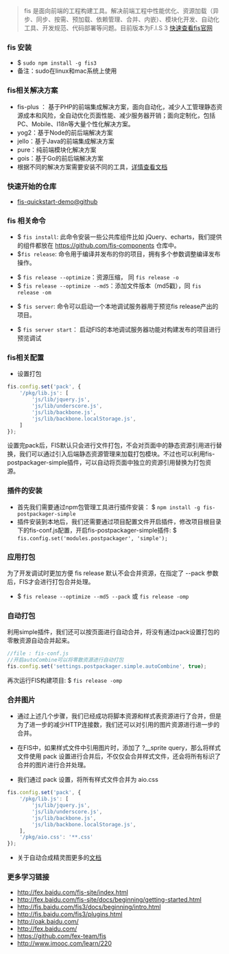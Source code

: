 > fis  是面向前端的工程构建工具。解决前端工程中性能优化、资源加载（异步、同步、按需、预加载、依赖管理、合并、内嵌）、模块化开发、自动化工具、开发规范、代码部署等问题。目前版本为F.I.S 3 [快速查看fis官网](http://fis.baidu.com/)

### fis 安装

- $ `sudo npm install -g fis3`
- 备注：sudo在linux和mac系统上使用

### fis相关解决方案
- fis-plus ： 基于PHP的前端集成解决方案，面向自动化，减少人工管理静态资源成本和风险，全自动优化页面性能、减少服务器开销；面向定制化，包括PC、Mobile、I18n等大量个性化解决方案。
- yog2：基于Node的前后端解决方案
- jello：基于Java的前端集成解决方案
- pure：纯前端模块化解决方案
- gois：基于Go的前后端解决方案
- 根据不同的解决方案需要安装不同的工具，[详情查看文档](http://oak.baidu.com/)

### 快速开始的仓库

- [fis-quickstart-demo@github](https://github.com/hefangshi/fis-quickstart-demo)

### fis 相关命令

- $ `fis install`: 此命令安装一些公共库组件比如 jQuery、echarts，我们提供的组件都放在 https://github.com/fis-components 仓库中。
- $`fis release`: 命令用于编译并发布的你的项目，拥有多个参数调整编译发布操作。
 * $ `fis release --optimize`：资源压缩， 同 `fis release -o`
 * $ `fis release --optimize --md5`：添加文件版本（md5戳），同 `fis release -om`
- $ `fis server`: 命令可以启动一个本地调试服务器用于预览fis release产出的项目。
 * $ `fis server start`： 启动FIS的本地调试服务器功能对构建发布的项目进行预览调试

### fis相关配置

- 设置打包

```javascript
fis.config.set('pack', {
    '/pkg/lib.js': [
        'js/lib/jquery.js',
        'js/lib/underscore.js',
        'js/lib/backbone.js',
        'js/lib/backbone.localStorage.js',
    ]
});
```

设置完pack后，FIS默认只会进行文件打包，不会对页面中的静态资源引用进行替换，我们可以通过引入后端静态资源管理来加载打包模块。不过也可以利用fis-postpackager-simple插件，可以自动将页面中独立的资源引用替换为打包资源。

### 插件的安装
- 首先我们需要通过npm包管理工具进行插件安装： $ `npm install -g fis-postpackager-simple`
- 插件安装到本地后，我们还需要通过项目配置文件开启插件，修改项目根目录下的fis-conf.js配置，开启fis-postpackager-simple插件: $ `fis.config.set('modules.postpackager', 'simple');`

### 应用打包

为了开发调试时更加方便 fis release 默认不会合并资源，在指定了 --pack 参数后，FIS才会进行打包合并处理。

- $ `fis release --optimize --md5 --pack` 或  `fis release -omp`

### 自动打包

利用simple插件，我们还可以按页面进行自动合并，将没有通过pack设置打包的零散资源自动合并起来。

```javascript
//file : fis-conf.js
//开启autoCombine可以将零散资源进行自动打包
fis.config.set('settings.postpackager.simple.autoCombine', true);
```

再次运行FIS构建项目: $ `fis release -omp`

### 合并图片

- 通过上述几个步骤，我们已经成功将脚本资源和样式表资源进行了合并，但是为了进一步的减少HTTP连接数，我们还可以对引用的图片资源进行进一步的合并。

- 在FIS中，如果样式文件中引用图片时，添加了 ?__sprite query，那么将样式文件使用 pack 设置进行合并后，不仅仅会合并样式文件，还会将所有标识了合并的图片进行合并处理。

- 我们通过 pack 设置，将所有样式文件合并为 aio.css

```javascript
fis.config.set('pack', {
    '/pkg/lib.js': [
        'js/lib/jquery.js',
        'js/lib/underscore.js',
        'js/lib/backbone.js',
        'js/lib/backbone.localStorage.js',
    ],
    '/pkg/aio.css': '**.css'
});

```

- 关于自动合成精灵图更多的[文档](https://github.com/fex-team/fis-spriter-csssprites#%E4%BD%BF%E7%94%A8)

### 更多学习链接

- http://fex.baidu.com/fis-site/index.html
- http://fex.baidu.com/fis-site/docs/beginning/getting-started.html
- http://fis.baidu.com/fis3/docs/beginning/intro.html
- http://fis.baidu.com/fis3/plugins.html
- http://oak.baidu.com/
- http://fex.baidu.com/
- https://github.com/fex-team/fis
- http://www.imooc.com/learn/220